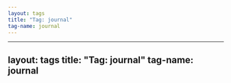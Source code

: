 ```yaml
---
layout: tags
title: "Tag: journal"
tag-name: journal
---
```

---
layout: tags
title: "Tag: journal"
tag-name: journal
---
